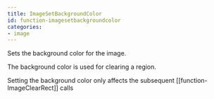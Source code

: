 ```yaml
---
title: ImageSetBackgroundColor
id: function-imagesetbackgroundcolor
categories:
- image
---
```


Sets the background color for the image.

The background color is used for clearing a region.

Setting the background color only affects the subsequent [[function-ImageClearRect]] calls
